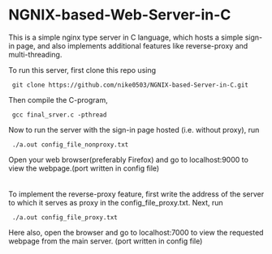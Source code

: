 # NGNIX-based-Web-Server-in-C

This is a simple nginx type server in C language, which hosts a simple sign-in page, and also implements additional features like reverse-proxy and multi-threading.

To run this server, first clone this repo using

``` git clone https://github.com/nike0503/NGNIX-based-Server-in-C.git```

Then compile the C-program, 

``` gcc final_srver.c -pthread```

Now to run the server with the sign-in page hosted (i.e. without proxy), run

``` ./a.out config_file_nonproxy.txt```

Open your web browser(preferably Firefox) and go to localhost:9000 to view the webpage.(port written in config file)
\
\
\
To implement the reverse-proxy feature, first write the address of the server to which it serves as proxy in the config_file_proxy.txt.
Next, run

``` ./a.out config_file_proxy.txt```

Here also, open the browser and go to localhost:7000 to view the requested webpage from the main server. (port written in config file)
